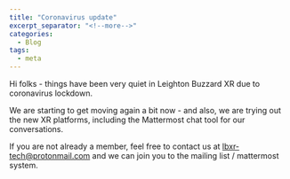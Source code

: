 ```yaml
---
title: "Coronavirus update"
excerpt_separator: "<!--more-->"
categories:
  - Blog
tags:
  - meta
---
```


Hi folks - things have been very quiet in Leighton Buzzard XR due to coronavirus lockdown.

We are starting to get moving again a bit now - and also, we are trying out the new XR platforms, including the Mattermost chat tool for our conversations.

If you are not already a member, feel free to contact us at <lbxr-tech@protonmail.com> and we can join you to the mailing list / mattermost system.
